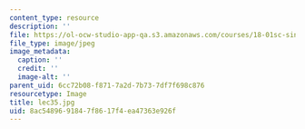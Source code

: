```yaml
---
content_type: resource
description: ''
file: https://ol-ocw-studio-app-qa.s3.amazonaws.com/courses/18-01sc-single-variable-calculus-fall-2010/8ac5489691847f8617f4ea47363e926f_lec35.jpg
file_type: image/jpeg
image_metadata:
  caption: ''
  credit: ''
  image-alt: ''
parent_uid: 6cc72b08-f871-7a2d-7b73-7df7f698c876
resourcetype: Image
title: lec35.jpg
uid: 8ac54896-9184-7f86-17f4-ea47363e926f
---
```

